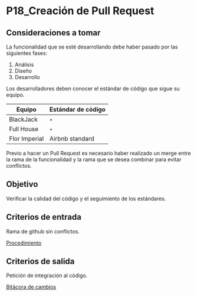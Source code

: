 # P18_Creación de Pull Request

## **Consideraciones a tomar**

La funcionalidad que se esté desarrollando debe haber pasado por las siguientes fases:

1. Análisis
2. Diseño
3. Desarrollo

Los desarrolladores deben conocer el estándar de código que sigue su equipo.

| Equipo | Estándar de código |
| --- | --- |
| BlackJack | ‣  |
| Full House | ‣  |
| Flor Imperial | Airbnb standard |

Previo a hacer un Pull Request es necesario haber realizado un merge entre la rama de la funcionalidad y la rama que se desea combinar para evitar conflictos.

## **Objetivo**

Verificar la calidad del código y el seguimiento de los estándares.

## **Criterios de entrada**

Rama de github sin conflictos.

[Procedimiento](P18_Creacio%CC%81n%20de%20Pull%20Request%20b11c58cb1ce14b42950a56f0b4e618cf/Procedimiento%20c198db28e3444101a69fbfea6b0cd5d9.csv)

## **Criterios de salida**

Petición de integración al código.

[Bitácora de cambios](P18_Creacio%CC%81n%20de%20Pull%20Request%20b11c58cb1ce14b42950a56f0b4e618cf/Bita%CC%81cora%20de%20cambios%2051d510da867f47c19d44f8185a9d5691.csv)
